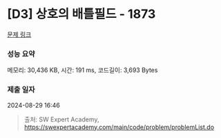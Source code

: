 # [D3] 상호의 배틀필드 - 1873 

[문제 링크](https://swexpertacademy.com/main/code/problem/problemDetail.do?contestProbId=AV5LyE7KD2ADFAXc) 

### 성능 요약

메모리: 30,436 KB, 시간: 191 ms, 코드길이: 3,693 Bytes

### 제출 일자

2024-08-29 16:46



> 출처: SW Expert Academy, https://swexpertacademy.com/main/code/problem/problemList.do